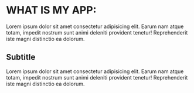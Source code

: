 # WHAT IS MY APP:

Lorem ipsum dolor sit amet consectetur adipisicing elit. Earum nam atque totam, impedit nostrum sunt animi deleniti provident tenetur! Reprehenderit iste magni distinctio ea dolorum.

## Subtitle

Lorem ipsum dolor sit amet consectetur adipisicing elit. Earum nam atque totam, impedit nostrum sunt animi deleniti provident tenetur! Reprehenderit iste magni distinctio ea dolorum.
